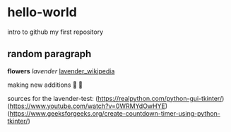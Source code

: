 # hello-world
intro to github my first repository 

## random paragraph 
**flowers**
*lavender*
[lavender_wikipedia](https://en.wikipedia.org/wiki/Lavandula)

making new additions 🌻 💌

sources for the lavender-test:
(https://realpython.com/python-gui-tkinter/)
(https://www.youtube.com/watch?v=0WRMYdOwHYE)
(https://www.geeksforgeeks.org/create-countdown-timer-using-python-tkinter/)

